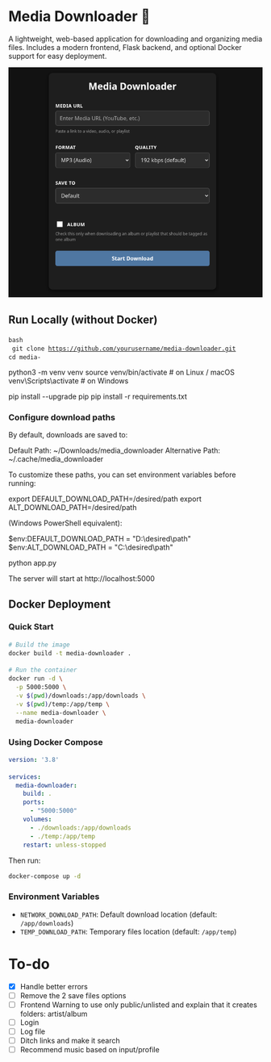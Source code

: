 # Media Downloader 🎵
A lightweight, web-based application for downloading and organizing media files.
Includes a modern frontend, Flask backend, and optional Docker support for easy deployment.

![img](assets/demo.png)

## Run Locally (without Docker)

<code>bash<br>
git clone https://github.com/yourusername/media-downloader.git
cd media-
</br></code>

python3 -m venv venv
source venv/bin/activate     # on Linux / macOS
venv\Scripts\activate        # on Windows

pip install --upgrade pip
pip install -r requirements.txt

### Configure download paths

By default, downloads are saved to:

Default Path: ~/Downloads/media_downloader
Alternative Path: ~/.cache/media_downloader

To customize these paths, you can set environment variables before running:

export DEFAULT_DOWNLOAD_PATH=/desired/path
export ALT_DOWNLOAD_PATH=/desired/path

(Windows PowerShell equivalent):

$env:DEFAULT_DOWNLOAD_PATH = "D:\desired\path"
$env:ALT_DOWNLOAD_PATH = "C:\desired\path"

python app.py

The server will start at http://localhost:5000

## Docker Deployment

### Quick Start
```bash
# Build the image
docker build -t media-downloader .

# Run the container
docker run -d \
  -p 5000:5000 \
  -v $(pwd)/downloads:/app/downloads \
  -v $(pwd)/temp:/app/temp \
  --name media-downloader \
  media-downloader
```

### Using Docker Compose
```yaml
version: '3.8'

services:
  media-downloader:
    build: .
    ports:
      - "5000:5000"
    volumes:
      - ./downloads:/app/downloads
      - ./temp:/app/temp
    restart: unless-stopped
```

Then run:
```bash
docker-compose up -d
```

### Environment Variables

- `NETWORK_DOWNLOAD_PATH`: Default download location (default: `/app/downloads`)
- `TEMP_DOWNLOAD_PATH`: Temporary files location (default: `/app/temp`)


# To-do
- [X] Handle better errors
- [ ] Remove the 2 save files options
- [ ] Frontend Warning to use only public/unlisted and explain that it creates folders: artist/album
- [ ] Login
- [ ] Log file
- [ ] Ditch links and make it search
- [ ] Recommend music based on input/profile